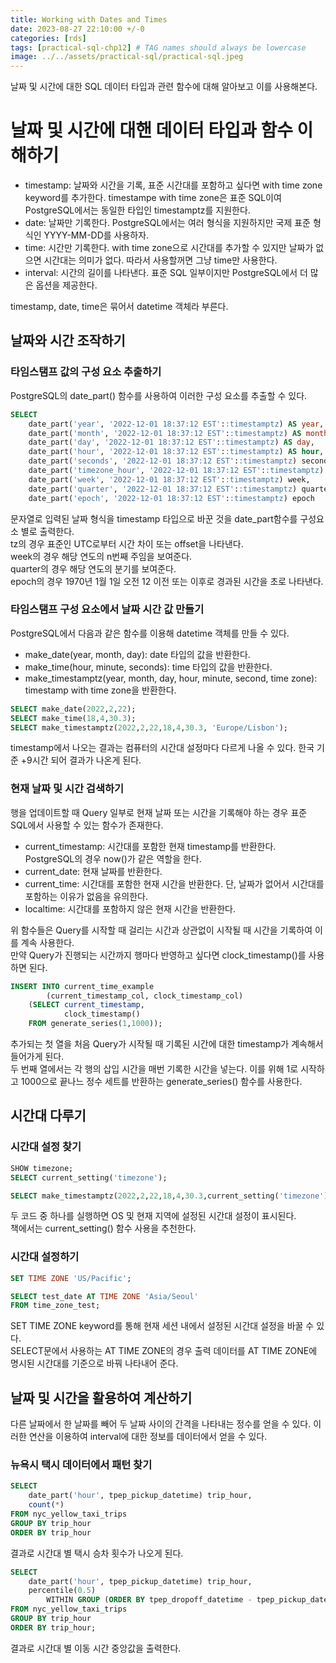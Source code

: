 ```yaml
---
title: Working with Dates and Times
date: 2023-08-27 22:10:00 +/-0
categories: [rds]
tags: [practical-sql-chp12] # TAG names should always be lowercase
image: ../../assets/practical-sql/practical-sql.jpeg
---
```


날짜 및 시간에 대한 SQL 데이터 타입과 관련 함수에 대해 알아보고 이를 사용해본다.

# 날짜 및 시간에 대핸 데이터 타입과 함수 이해하기

- timestamp: 날짜와 시간을 기록, 표준 시간대를 포함하고 싶다면 with time zone keyword를 추가한다.
  timestampe with time zone은 표준 SQL이여 PostgreSQL에서는 동일한 타입인 timestamptz를 지원한다.
- date: 날짜만 기록한다. PostgreSQL에서는 여러 형식을 지원하지만 국제 표준 형식인 YYYY-MM-DD를 사용하자.
- time: 시간만 기록한다. with time zone으로 시간대를 추가할 수 있지만 날짜가 없으면 시간대는 의미가 없다. 따라서 사용할꺼면 그냥 time만 사용한다.
- interval: 시간의 길이를 나타낸다. 표준 SQL 일부이지만 PostgreSQL에서 더 많은 옵션을 제공한다.

timestamp, date, time은 묶어서 datetime 객체라 부른다.

## 날짜와 시간 조작하기

### 타임스탬프 값의 구성 요소 추출하기

PostgreSQL의 date_part() 함수를 사용하여 이러한 구성 요소를 추출할 수 있다.

```sql
SELECT
    date_part('year', '2022-12-01 18:37:12 EST'::timestamptz) AS year,
    date_part('month', '2022-12-01 18:37:12 EST'::timestamptz) AS month,
    date_part('day', '2022-12-01 18:37:12 EST'::timestamptz) AS day,
    date_part('hour', '2022-12-01 18:37:12 EST'::timestamptz) AS hour,
    date_part('seconds', '2022-12-01 18:37:12 EST'::timestamptz) seconds,
    date_part('timezone_hour', '2022-12-01 18:37:12 EST'::timestamptz) tz,
    date_part('week', '2022-12-01 18:37:12 EST'::timestamptz) week,
    date_part('quarter', '2022-12-01 18:37:12 EST'::timestamptz) quarter,
    date_part('epoch', '2022-12-01 18:37:12 EST'::timestamptz) epoch
```

문자열로 입력된 날짜 형식을 timestamp 타입으로 바꾼 것을 date_part함수를 구성요소 별로 출력한다.  
tz의 경우 표준인 UTC로부터 시간 차이 또는 offset을 나타낸다.  
week의 경우 해당 연도의 n번째 주임을 보여준다.  
quarter의 경우 해당 연도의 분기를 보여준다.  
epoch의 경우 1970년 1월 1일 오전 12 이전 또는 이후로 경과된 시간을 초로 나타낸다.

### 타임스탬프 구성 요소에서 날짜 시간 값 만들기

PostgreSQL에서 다음과 같은 함수를 이용해 datetime 객체를 만들 수 있다.

- make_date(year, month, day): date 타입의 값을 반환한다.
- make_time(hour, minute, seconds): time 타입의 값을 반환한다.
- make_timestamptz(year, month, day, hour, minute, second, time zone): timestamp with time zone을 반환한다.

```sql
SELECT make_date(2022,2,22);
SELECT make_time(18,4,30.3);
SELECT make_timestamptz(2022,2,22,18,4,30.3, 'Europe/Lisbon');
```

timestamp에서 나오는 결과는 컴퓨터의 시간대 설정마다 다르게 나올 수 있다. 한국 기준 +9시간 되어 결과가 나온게 된다.

### 현재 날짜 및 시간 검색하기

행을 업데이트할 때 Query 일부로 현재 날짜 또는 시간을 기록해야 하는 경우 표준 SQL에서 사용할 수 있는 함수가 존재한다.

- current_timestamp: 시간대를 포함한 현재 timestamp를 반환한다. PostgreSQL의 경우 now()가 같은 역할을 한다.
- current_date: 현재 날짜를 반환한다.
- current_time: 시간대를 포함한 현재 시간을 반환한다. 단, 날짜가 없어서 시간대를 포함하는 이유가 없음을 유의한다.
- localtime: 시간대를 포함하지 않은 현재 시간을 반환한다.

위 함수들은 Query를 시작할 때 걸리는 시간과 상관없이 시작될 때 시간을 기록하여 이를 계속 사용한다.  
만약 Query가 진행되는 시간까지 행마다 반영하고 싶다면 clock_timestamp()를 사용하면 된다.

```sql
INSERT INTO current_time_example
        (current_timestamp_col, clock_timestamp_col)
    (SELECT current_timestamp,
            clock_timestamp()
    FROM generate_series(1,1000));
```

추가되는 첫 열을 처음 Query가 시작될 때 기록된 시간에 대한 timestamp가 계속해서 들어가게 된다.  
두 번째 열에서는 각 행의 삽입 시간을 매번 기록한 시간을 넣는다. 이를 위해 1로 시작하고 1000으로 끝나느 정수 세트를 반환하는 generate_series() 함수를 사용한다.

## 시간대 다루기

### 시간대 설정 찾기

```sql
SHOW timezone;
SELECT current_setting('timezone');

SELECT make_timestamptz(2022,2,22,18,4,30.3,current_setting('timezone'));
```

두 코드 중 하나를 실행하면 OS 및 현재 지역에 설정된 시간대 설정이 표시된다.  
책에서는 current_setting() 함수 사용을 추천한다.

### 시간대 설정하기

```sql
SET TIME ZONE 'US/Pacific';

SELECT test_date AT TIME ZONE 'Asia/Seoul'
FROM time_zone_test;
```

SET TIME ZONE keyword를 통해 현재 세션 내에서 설정된 시간대 설정을 바꿀 수 있다.  
SELECT문에서 사용하는 AT TIME ZONE의 경우 출력 데이터를 AT TIME ZONE에 명시된 시간대를 기준으로 바꿔 나타내어 준다.

## 날짜 및 시간을 활용하여 계산하기

다른 날짜에서 한 날짜를 빼어 두 날짜 사이의 간격을 나타내는 정수를 얻을 수 있다. 이러한 연산을 이용하여 interval에 대한 정보를 데이터에서 얻을 수 있다.

### 뉴욕시 택시 데이터에서 패턴 찾기

```sql
SELECT
    date_part('hour', tpep_pickup_datetime) trip_hour,
    count(*)
FROM nyc_yellow_taxi_trips
GROUP BY trip_hour
ORDER BY trip_hour
```

결과로 시간대 별 택시 승차 횟수가 나오게 된다.

```sql
SELECT
    date_part('hour', tpep_pickup_datetime) trip_hour,
    percentile(0.5)
        WITHIN GROUP (ORDER BY tpep_dropoff_datetime - tpep_pickup_datetime) median_trip
FROM nyc_yellow_taxi_trips
GROUP BY trip_hour
ORDER BY trip_hour;
```

결과로 시간대 별 이동 시간 중앙값을 출력한다.
